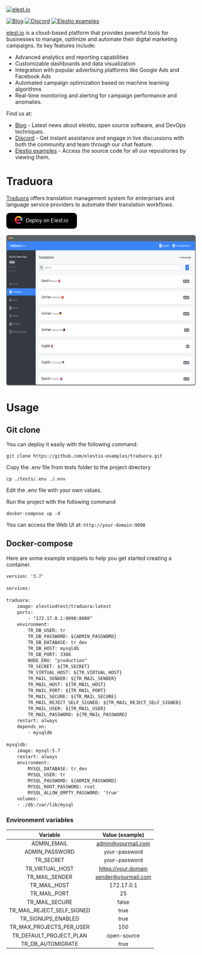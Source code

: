 <a href="https://elest.io">
  <img src="https://elest.io/images/elestio.svg" alt="elest.io" width="400" height="200">
</a>

[![Blog](https://img.shields.io/static/v1.svg?color=f78A38&labelColor=083468&logoColor=ffffff&style=for-the-badge&label=elest.io&message=Blog)](https://blog.elest.io "Latest news about elestio, open source software, and DevOps techniques.")
[![Discord](https://img.shields.io/static/v1.svg?logo=discord&color=f78A38&labelColor=083468&logoColor=ffffff&style=for-the-badge&label=elest.io&message=Discord)](https://discord.gg/4T4JGaMYrD "Get instant assistance and engage in live discussions with both the community and team through our chat feature.")
[![Elestio examples](https://img.shields.io/static/v1.svg?logo=github&color=f78A38&labelColor=083468&logoColor=ffffff&style=for-the-badge&label=elest.io&message=Github)](https://github.com/elestio-examples "Access the source code for all our repositories by viewing them.")

[elest.io](https://elest.io) is a cloud-based platform that provides powerful tools for businesses to manage, optimize and automate their digital marketing campaigns. Its key features include:

- Advanced analytics and reporting capabilities
- Customizable dashboards and data visualization
- Integration with popular advertising platforms like Google Ads and Facebook Ads
- Automated campaign optimization based on machine learning algorithms
- Real-time monitoring and alerting for campaign performance and anomalies.

Find us at:

- [Blog](https://blog.elest.io) - Latest news about elestio, open source software, and DevOps techniques.
- [Discord](https://discord.gg/4T4JGaMYrD) - Get instant assistance and engage in live discussions with both the community and team through our chat feature.
- [Elestio examples](https://github.com/elestio-examples) - Access the source code for all our repositories by viewing them.

# Traduora

[Traduora](https://traduora.co/) offers translation management system for enterprises and language service providers to automate their translation workflows.

[![deploy](https://github.com/elestio-examples/traduora/raw/main/deploy-on-elestio.png)](https://dash.elest.io/deploy?source=cicd&social=dockerCompose&url=https://github.com/elestio-examples/traduora)

<img src="https://github.com/elestio-examples/traduora/raw/main/traduora.png" alt="traduora" width="800" height="400">

# Usage

## Git clone

You can deploy it easily with the following command:

    git clone https://github.com/elestio-examples/traduora.git

Copy the .env file from tests folder to the project directory

    cp ./tests/.env ./.env

Edit the .env file with your own values.

Run the project with the following command

    docker-compose up -d

You can access the Web UI at: `http://your-domain:9090`

## Docker-compose

Here are some example snippets to help you get started creating a container.

    version: '3.7'

    services:

    traduora:
        image: elestio4test/traduora:latest
        ports:
            - "172.17.0.1:9090:8080"
        environment:
            TR_DB_USER: tr
            TR_DB_PASSWORD: ${ADMIN_PASSWORD}
            TR_DB_DATABASE: tr_dev
            TR_DB_HOST: mysqldb
            TR_DB_PORT: 3306
            NODE_ENV: "production"
            TR_SECRET: ${TR_SECRET}
            TR_VIRTUAL_HOST: ${TR_VIRTUAL_HOST}
            TR_MAIL_SENDER: ${TR_MAIL_SENDER}
            TR_MAIL_HOST: ${TR_MAIL_HOST}
            TR_MAIL_PORT: ${TR_MAIL_PORT}
            TR_MAIL_SECURE: ${TR_MAIL_SECURE}
            TR_MAIL_REJECT_SELF_SIGNED: ${TR_MAIL_REJECT_SELF_SIGNED}
            TR_MAIL_USER: ${TR_MAIL_USER}
            TR_MAIL_PASSWORD: ${TR_MAIL_PASSWORD}
        restart: always
        depends_on:
            - mysqldb

    mysqldb:
        image: mysql:5.7
        restart: always
        environment:
            MYSQL_DATABASE: tr_dev
            MYSQL_USER: tr
            MYSQL_PASSWORD: ${ADMIN_PASSWORD}
            MYSQL_ROOT_PASSWORD: root
            MYSQL_ALLOW_EMPTY_PASSWORD: 'true'
        volumes:
        - ./db:/var/lib/mysql

### Environment variables

|          Variable          |   Value (example)   |
| :------------------------: | :-----------------: |
|        ADMIN_EMAIL         | admin@yourmail.com  |
|       ADMIN_PASSWORD       |    your-password    |
|         TR_SECRET          |    your-password    |
|      TR_VIRTUAL_HOST       | https://your.domain |
|       TR_MAIL_SENDER       | sender@yourmail.com |
|        TR_MAIL_HOST        |     172.17.0.1      |
|        TR_MAIL_PORT        |         25          |
|       TR_MAIL_SECURE       |        false        |
| TR_MAIL_REJECT_SELF_SIGNED |        true         |
|     TR_SIGNUPS_ENABLED     |        true         |
|  TR_MAX_PROJECTS_PER_USER  |         100         |
|  TR_DEFAULT_PROJECT_PLAN   |     open-source     |
|     TR_DB_AUTOMIGRATE      |        true         |
